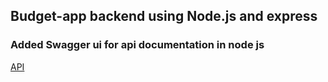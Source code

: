 ## Budget-app backend using Node.js and express

### Added Swagger ui for api documentation in node js
   [API](https://budget-app-backend-ten.vercel.app/api-docs)
